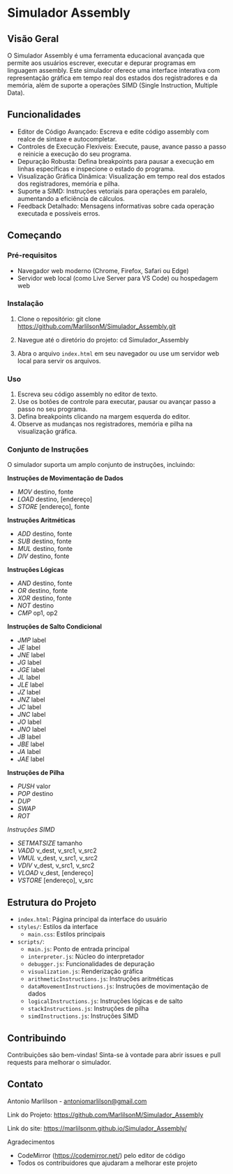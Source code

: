 # Simulador Assembly

## Visão Geral

O Simulador Assembly é uma ferramenta educacional avançada que permite aos usuários escrever, executar e depurar programas em linguagem assembly. Este simulador oferece uma interface interativa com representação gráfica em tempo real dos estados dos registradores e da memória, além de suporte a operações SIMD (Single Instruction, Multiple Data).

## Funcionalidades
- Editor de Código Avançado: Escreva e edite código assembly com realce de sintaxe e autocompletar.
- Controles de Execução Flexíveis: Execute, pause, avance passo a passo e reinicie a execução do seu programa.
- Depuração Robusta: Defina breakpoints para pausar a execução em linhas específicas e inspecione o estado do programa.
- Visualização Gráfica Dinâmica: Visualização em tempo real dos estados dos registradores, memória e pilha.
- Suporte a SIMD: Instruções vetoriais para operações em paralelo, aumentando a eficiência de cálculos.
- Feedback Detalhado: Mensagens informativas sobre cada operação executada e possíveis erros.

## Começando

### Pré-requisitos

- Navegador web moderno (Chrome, Firefox, Safari ou Edge)
- Servidor web local (como Live Server para VS Code) ou hospedagem web

### Instalação

1. Clone o repositório:
   git clone https://github.com/MarlilsonM/Simulador_Assembly.git

2. Navegue até o diretório do projeto:
   cd Simulador_Assembly

3. Abra o arquivo `index.html` em seu navegador ou use um servidor web local para servir os arquivos.

### Uso

1. Escreva seu código assembly no editor de texto.
2. Use os botões de controle para executar, pausar ou avançar passo a passo no seu programa.
3. Defina breakpoints clicando na margem esquerda do editor.
4. Observe as mudanças nos registradores, memória e pilha na visualização gráfica.

### Conjunto de Instruções

O simulador suporta um amplo conjunto de instruções, incluindo:

**Instruções de Movimentação de Dados**
- *MOV* destino, fonte
- *LOAD* destino, [endereço]
- *STORE* [endereço], fonte

**Instruções Aritméticas**
- *ADD* destino, fonte
- *SUB* destino, fonte
- *MUL* destino, fonte
- *DIV* destino, fonte

**Instruções Lógicas**
- *AND* destino, fonte
- *OR* destino, fonte
- *XOR* destino, fonte
- *NOT* destino
- *CMP* op1, op2

**Instruções de Salto Condicional**
- *JMP* label
- *JE* label
- *JNE* label
- *JG* label
- *JGE* label
- *JL* label
- *JLE* label
- *JZ* label
- *JNZ* label
- *JC* label
- *JNC* label
- *JO* label
- *JNO* label
- *JB* label
- *JBE* label
- *JA* label
- *JAE* label

**Instruções de Pilha**
- *PUSH* valor
- *POP* destino
- *DUP*
- *SWAP*
- *ROT*

*Instruções SIMD*
- *SETMATSIZE* tamanho
- *VADD* v_dest, v_src1, v_src2
- *VMUL* v_dest, v_src1, v_src2
- *VDIV* v_dest, v_src1, v_src2
- *VLOAD* v_dest, [endereço]
- *VSTORE* [endereço], v_src

## Estrutura do Projeto

- `index.html`: Página principal da interface do usuário
- `styles/`: Estilos da interface
  - `main.css`: Estilos principais
- `scripts/`:
  - `main.js`: Ponto de entrada principal
  - `interpreter.js`: Núcleo do interpretador
  - `debugger.js`: Funcionalidades de depuração
  - `visualization.js`: Renderização gráfica
  - `arithmeticInstructions.js`: Instruções aritméticas
  - `dataMovementInstructions.js`: Instruções de movimentação de dados
  - `logicalInstructions.js`: Instruções lógicas e de salto
  - `stackInstructions.js`: Instruções de pilha
  - `simdInstructions.js`: Instruções SIMD

## Contribuindo
Contribuições são bem-vindas! Sinta-se à vontade para abrir issues e pull requests para melhorar o simulador.

## Contato

Antonio Marlilson - antoniomarlilson@gmail.com

Link do Projeto: https://github.com/MarlilsonM/Simulador_Assembly

Link do site: https://marlilsonm.github.io/Simulador_Assembly/

Agradecimentos

- CodeMirror (https://codemirror.net/) pelo editor de código
- Todos os contribuidores que ajudaram a melhorar este projeto